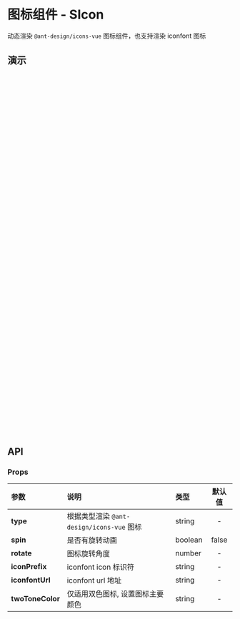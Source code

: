 # 图标组件 - SIcon

动态渲染 `@ant-design/icons-vue` 图标组件，也支持渲染 iconfont 图标

<style lang="less" scoped>
h3[hide] {
  width: 100%;
  height: 0;
  padding: 0;
  margin: 0;
  overflow: hidden;
  border: none;
}

h3 + table {
  display: table;
  width: 100%;
}

h3 + table tr {
  background-color: var(--vp-c-bg) !important;
}
</style>

<script setup lang="ts">
  import Base from '@/library/icon/Base.md'
  import Iconfont from '@/library/icon/Iconfont.md'
  import TwoToneColor from '@/library/icon/TwoToneColor.md'
</script>

## 演示

<div style="min-height: 268px">
  <h3 id="基本用法" hide>基本用法</h3>
  <div style="padding: 1px;">
    <Base/>
  </div>
</div>

<div style="min-height: 268px">
  <h3 id="多色图标" hide>多色图标</h3>
  <div style="padding: 1px;">
    <TwoToneColor/>
  </div>
</div>

<div style="min-height: 268px">
  <h3 id="支持 iconfont" hide>支持 iconfont</h3>
  <div style="padding: 1px;">
    <Iconfont/>
  </div>
</div>

## API

### Props

| 参数             | 说明                                      | 类型    | 默认值 |
| :--------------- | :---------------------------------------- | :------ | :----: |
| **type**         | 根据类型渲染 `@ant-design/icons-vue` 图标 | string  |   -    |
| **spin**         | 是否有旋转动画                            | boolean | false  |
| **rotate**       | 图标旋转角度                              | number  |   -    |
| **iconPrefix**   | iconfont icon 标识符                      | string  |   -    |
| **iconfontUrl**  | iconfont url 地址                         | string  |   -    |
| **twoToneColor** | 仅适用双色图标, 设置图标主要颜色          | string  |   -    |
